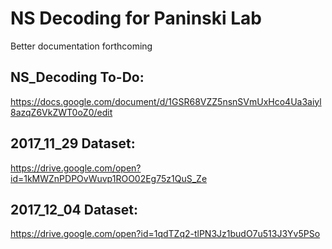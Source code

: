 # NS Decoding for Paninski Lab
Better documentation forthcoming

## NS_Decoding To-Do:
https://docs.google.com/document/d/1GSR68VZZ5nsnSVmUxHco4Ua3aiyl8azqZ6VkZWT0oZ0/edit

## 2017_11_29 Dataset:
https://drive.google.com/open?id=1kMWZnPDPOvWuvp1ROO02Eg75z1QuS_Ze

## 2017_12_04 Dataset:
https://drive.google.com/open?id=1qdTZq2-tlPN3Jz1budO7u513J3Yv5PSo

